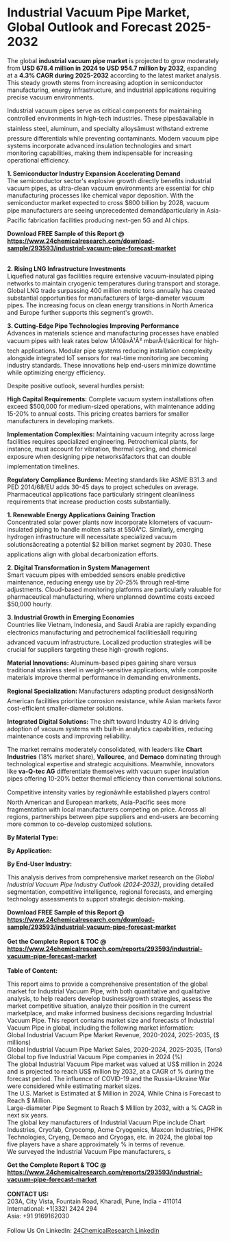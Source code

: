 <h1>Industrial Vacuum Pipe Market, Global Outlook and Forecast 2025-2032</h1><p>The global <strong>industrial vacuum pipe market</strong> is projected to grow moderately from <strong>USD 678.4 million in 2024 to USD 954.7 million by 2032</strong>, expanding at a <strong>4.3% CAGR during 2025-2032</strong> according to the latest market analysis. This steady growth stems from increasing adoption in semiconductor manufacturing, energy infrastructure, and industrial applications requiring precise vacuum environments.</p><p>Industrial vacuum pipes serve as critical components for maintaining controlled environments in high-tech industries. These pipesâavailable in stainless steel, aluminum, and specialty alloysâmust withstand extreme pressure differentials while preventing contaminants. Modern vacuum pipe systems incorporate advanced insulation technologies and smart monitoring capabilities, making them indispensable for increasing operational efficiency.</p><p><strong>1. Semiconductor Industry Expansion Accelerating Demand</strong><br>
The semiconductor sector's explosive growth directly benefits industrial vacuum pipes, as ultra-clean vacuum environments are essential for chip manufacturing processes like chemical vapor deposition. With the semiconductor market expected to cross $800 billion by 2028, vacuum pipe manufacturers are seeing unprecedented demandâparticularly in Asia-Pacific fabrication facilities producing next-gen 5G and AI chips.</p><div><b>Download FREE Sample of this Report @ 
            <a href="https://www.24chemicalresearch.com/download-sample/293593/industrial-vacuum-pipe-forecast-market">
            https://www.24chemicalresearch.com/download-sample/293593/industrial-vacuum-pipe-forecast-market</a></b></div><br><p><strong>2. Rising LNG Infrastructure Investments</strong><br>
Liquefied natural gas facilities require extensive vacuum-insulated piping networks to maintain cryogenic temperatures during transport and storage. Global LNG trade surpassing 400 million metric tons annually has created substantial opportunities for manufacturers of large-diameter vacuum pipes. The increasing focus on clean energy transitions in North America and Europe further supports this segment's growth.</p><p><strong>3. Cutting-Edge Pipe Technologies Improving Performance</strong><br>
Advances in materials science and manufacturing processes have enabled vacuum pipes with leak rates below 1Ã10â»Â¹Â² mbarÂ·l/sâcritical for high-tech applications. Modular pipe systems reducing installation complexity alongside integrated IoT sensors for real-time monitoring are becoming industry standards. These innovations help end-users minimize downtime while optimizing energy efficiency.</p><p>Despite positive outlook, several hurdles persist:</p><p><strong>High Capital Requirements:</strong> Complete vacuum system installations often exceed $500,000 for medium-sized operations, with maintenance adding 15-20% to annual costs. This pricing creates barriers for smaller manufacturers in developing markets.</p><p><strong>Implementation Complexities:</strong> Maintaining vacuum integrity across large facilities requires specialized engineering. Petrochemical plants, for instance, must account for vibration, thermal cycling, and chemical exposure when designing pipe networksâfactors that can double implementation timelines.</p><p><strong>Regulatory Compliance Burdens:</strong> Meeting standards like ASME B31.3 and PED 2014/68/EU adds 30-45 days to project schedules on average. Pharmaceutical applications face particularly stringent cleanliness requirements that increase production costs substantially.</p><p><strong>1. Renewable Energy Applications Gaining Traction</strong><br>
Concentrated solar power plants now incorporate kilometers of vacuum-insulated piping to handle molten salts at 550Â°C. Similarly, emerging hydrogen infrastructure will necessitate specialized vacuum solutionsâcreating a potential $2 billion market segment by 2030. These applications align with global decarbonization efforts.</p><p><strong>2. Digital Transformation in System Management</strong><br>
Smart vacuum pipes with embedded sensors enable predictive maintenance, reducing energy use by 20-25% through real-time adjustments. Cloud-based monitoring platforms are particularly valuable for pharmaceutical manufacturing, where unplanned downtime costs exceed $50,000 hourly.</p><p><strong>3. Industrial Growth in Emerging Economies</strong><br>
Countries like Vietnam, Indonesia, and Saudi Arabia are rapidly expanding electronics manufacturing and petrochemical facilitiesâall requiring advanced vacuum infrastructure. Localized production strategies will be crucial for suppliers targeting these high-growth regions.</p><p><strong>Material Innovations:</strong> Aluminum-based pipes gaining share versus traditional stainless steel in weight-sensitive applications, while composite materials improve thermal performance in demanding environments.</p><p><strong>Regional Specialization:</strong> Manufacturers adapting product designsâNorth American facilities prioritize corrosion resistance, while Asian markets favor cost-efficient smaller-diameter solutions.</p><p><strong>Integrated Digital Solutions:</strong> The shift toward Industry 4.0 is driving adoption of vacuum systems with built-in analytics capabilities, reducing maintenance costs and improving reliability.</p><p>The market remains moderately consolidated, with leaders like <strong>Chart Industries</strong> (18% market share), <strong>Vallourec</strong>, and <strong>Demaco</strong> dominating through technological expertise and strategic acquisitions. Meanwhile, innovators like <strong>va-Q-tec AG</strong> differentiate themselves with vacuum super insulation pipes offering 10-20% better thermal efficiency than conventional solutions.</p><p>Competitive intensity varies by regionâwhile established players control North American and European markets, Asia-Pacific sees more fragmentation with local manufacturers competing on price. Across all regions, partnerships between pipe suppliers and end-users are becoming more common to co-develop customized solutions.</p><p><strong>By Material Type:</strong></p><p><strong>By Application:</strong></p><p><strong>By End-User Industry:</strong></p><p>This analysis derives from comprehensive market research on the <em>Global Industrial Vacuum Pipe Industry Outlook (2024-2032)</em>, providing detailed segmentation, competitive intelligence, regional forecasts, and emerging technology assessments to support strategic decision-making.</p><div><b>Download FREE Sample of this Report @ 
            <a href="https://www.24chemicalresearch.com/download-sample/293593/industrial-vacuum-pipe-forecast-market">
            https://www.24chemicalresearch.com/download-sample/293593/industrial-vacuum-pipe-forecast-market</a></b></div><br><div><b>Get the Complete Report & TOC @ 
            <a href="https://www.24chemicalresearch.com/reports/293593/industrial-vacuum-pipe-forecast-market">
            https://www.24chemicalresearch.com/reports/293593/industrial-vacuum-pipe-forecast-market</a></b></div><br>
            <b>Table of Content:</b><p>This report aims to provide a comprehensive presentation of the global market for Industrial Vacuum Pipe, with both quantitative and qualitative analysis, to help readers develop business/growth strategies, assess the market competitive situation, analyze their position in the current marketplace, and make informed business decisions regarding Industrial Vacuum Pipe. This report contains market size and forecasts of Industrial Vacuum Pipe in global, including the following market information:<br />
Global Industrial Vacuum Pipe Market Revenue, 2020-2024, 2025-2035, ($ millions)<br />
Global Industrial Vacuum Pipe Market Sales, 2020-2024, 2025-2035, (Tons)<br />
Global top five Industrial Vacuum Pipe companies in 2024 (%)<br />
The global Industrial Vacuum Pipe market was valued at US$ million in 2024 and is projected to reach US$ million by 2032, at a CAGR of % during the forecast period. The influence of COVID-19 and the Russia-Ukraine War were considered while estimating market sizes.<br />
The U.S. Market is Estimated at $ Million in 2024, While China is Forecast to Reach $ Million.<br />
Large-diameter Pipe Segment to Reach $ Million by 2032, with a % CAGR in next six years.<br />
The global key manufacturers of Industrial Vacuum Pipe include Chart Industries, Cryofab, Cryocomp, Acme Cryogenics, Maxcon Industries, PHPK Technologies, Cryeng, Demaco and Cryogas, etc. in 2024, the global top five players have a share approximately % in terms of revenue.<br />
We surveyed the Industrial Vacuum Pipe manufacturers, s</p><div><b>Get the Complete Report & TOC @ 
            <a href="https://www.24chemicalresearch.com/reports/293593/industrial-vacuum-pipe-forecast-market">
            https://www.24chemicalresearch.com/reports/293593/industrial-vacuum-pipe-forecast-market</a></b></div><br><b>CONTACT US:</b><br>
            203A, City Vista, Fountain Road, Kharadi, Pune, India - 411014<br>
            International: +1(332) 2424 294<br>
            Asia: +91 9169162030 <br><br>
            Follow Us On LinkedIn: <a href="https://www.linkedin.com/company/24chemicalresearch/">24ChemicalResearch LinkedIn</a>